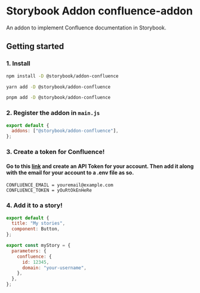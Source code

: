 # Storybook Addon confluence-addon
An addon to implement Confluence documentation in Storybook.

## Getting started

### 1. Install

```sh
npm install -D @storybook/addon-confluence

yarn add -D @storybook/addon-confluence

pnpm add -D @storybook/addon-confluence
```

### 2. Register the addon in `main.js`

```js
export default {
  addons: ["@storybook/addon-confluence"],
};
```
### 3. Create a token for Confluence!

#### Go to this [link](https://id.atlassian.com/manage-profile/security/api-tokens) and create an API Token for your account. Then add it along with the email for your account to a .env file as so.

```env
CONFLUENCE_EMAIL = youremail@example.com
CONFLUENCE_TOKEN = yOuRtOkEnHeRe
```

### 4. Add it to a story!

```js
export default {
  title: "My stories",
  component: Button,
};

export const myStory = {
  parameters: {
    confluence: {
      id: 12345,
      domain: "your-username",
    },
  },
};
```